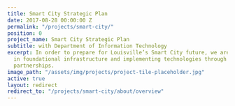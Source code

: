 ```yaml
---
title: Smart City Strategic Plan
date: 2017-08-28 00:00:00 Z
permalink: "/projects/smart-city/"
position: 0
project_name: Smart City Strategic Plan
subtitle: with Department of Information Technology
excerpt: In order to prepare for Louisville’s Smart City future, we are making investments
  in foundational infrastructure and implementing technologies through public-private
  partnerships.
image_path: "/assets/img/projects/project-tile-placeholder.jpg"
active: true
layout: redirect
redirect_to: "/projects/smart-city/about/overview"
---
```


